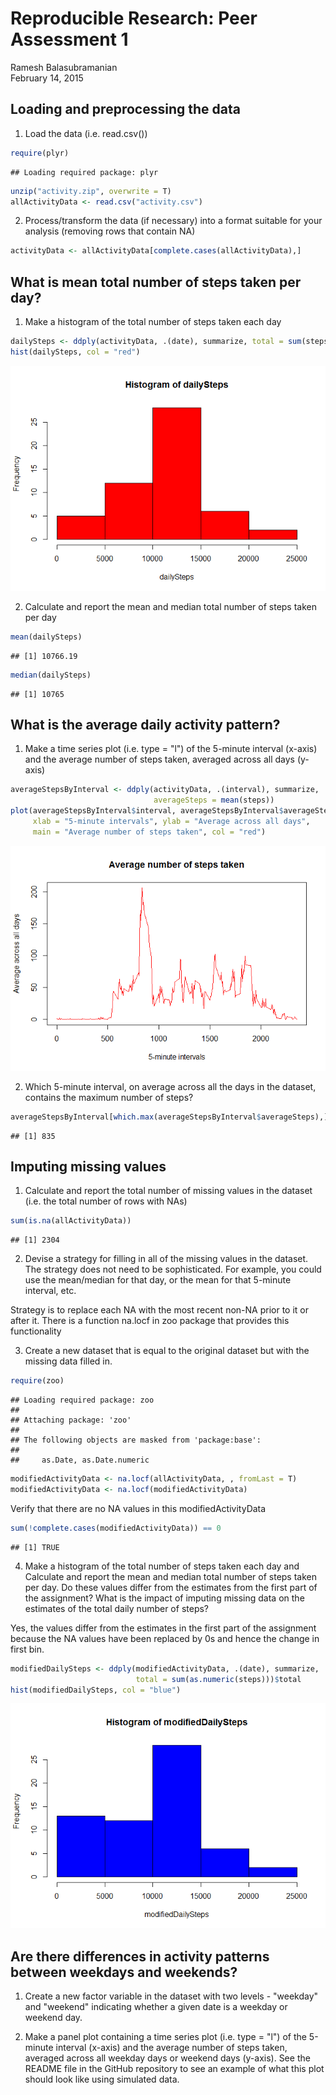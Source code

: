 # Reproducible Research: Peer Assessment 1
Ramesh Balasubramanian  
February 14, 2015  


## Loading and preprocessing the data

1. Load the data (i.e. read.csv())


```r
require(plyr)
```

```
## Loading required package: plyr
```

```r
unzip("activity.zip", overwrite = T)
allActivityData <- read.csv("activity.csv")
```

2. Process/transform the data (if necessary) into a format suitable for your analysis (removing rows that contain NA)



```r
activityData <- allActivityData[complete.cases(allActivityData),]
```


## What is mean total number of steps taken per day?

1. Make a histogram of the total number of steps taken each day


```r
dailySteps <- ddply(activityData, .(date), summarize, total = sum(steps))$total
hist(dailySteps, col = "red")
```

![](PA1_template_files/figure-html/unnamed-chunk-3-1.png) 

2. Calculate and report the mean and median total number of steps taken per day


```r
mean(dailySteps)
```

```
## [1] 10766.19
```

```r
median(dailySteps)
```

```
## [1] 10765
```

## What is the average daily activity pattern?

1. Make a time series plot (i.e. type = "l") of the 5-minute interval (x-axis) and the average number of steps taken, averaged across all days (y-axis)


```r
averageStepsByInterval <- ddply(activityData, .(interval), summarize, 
                                averageSteps = mean(steps))
plot(averageStepsByInterval$interval, averageStepsByInterval$averageSteps, type = "l",
     xlab = "5-minute intervals", ylab = "Average across all days", 
     main = "Average number of steps taken", col = "red")
```

![](PA1_template_files/figure-html/unnamed-chunk-5-1.png) 

2. Which 5-minute interval, on average across all the days in the dataset, contains the maximum number of steps?


```r
averageStepsByInterval[which.max(averageStepsByInterval$averageSteps),]$interval
```

```
## [1] 835
```

## Imputing missing values

1. Calculate and report the total number of missing values in the dataset (i.e. the total number of rows with NAs)


```r
sum(is.na(allActivityData))
```

```
## [1] 2304
```

2. Devise a strategy for filling in all of the missing values in the dataset. The strategy does not need to be sophisticated. For example, you could use the mean/median for that day, or the mean for that 5-minute interval, etc.

Strategy is to replace each NA with the most recent non-NA prior to it or after it. There is a function na.locf in zoo package that provides this functionality

3. Create a new dataset that is equal to the original dataset but with the missing data filled in.


```r
require(zoo)
```

```
## Loading required package: zoo
## 
## Attaching package: 'zoo'
## 
## The following objects are masked from 'package:base':
## 
##     as.Date, as.Date.numeric
```

```r
modifiedActivityData <- na.locf(allActivityData, , fromLast = T)
modifiedActivityData <- na.locf(modifiedActivityData)
```

Verify that there are no NA values in this modifiedActivityData


```r
sum(!complete.cases(modifiedActivityData)) == 0
```

```
## [1] TRUE
```

4. Make a histogram of the total number of steps taken each day and Calculate and report the mean and median total number of steps taken per day. Do these values differ from the estimates from the first part of the assignment? What is the impact of imputing missing data on the estimates of the total daily number of steps?

Yes, the values differ from the estimates in the first part of the assignment because the NA values have been replaced by 0s and hence the change in first bin.


```r
modifiedDailySteps <- ddply(modifiedActivityData, .(date), summarize,
                            total = sum(as.numeric(steps)))$total
hist(modifiedDailySteps, col = "blue")
```

![](PA1_template_files/figure-html/unnamed-chunk-10-1.png) 


## Are there differences in activity patterns between weekdays and weekends?

1. Create a new factor variable in the dataset with two levels - "weekday" and "weekend" indicating whether a given date is a weekday or weekend day.



2. Make a panel plot containing a time series plot (i.e. type = "l") of the 5-minute interval (x-axis) and the average number of steps taken, averaged across all weekday days or weekend days (y-axis). See the README file in the GitHub repository to see an example of what this plot should look like using simulated data.


